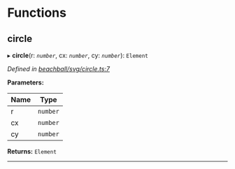 

# Functions

<a id="circle"></a>

##  circle

▸ **circle**(r: *`number`*, cx: *`number`*, cy: *`number`*): `Element`

*Defined in [beachball/svg/circle.ts:7](https://github.com/polkadot-js/ui/blob/20d9b1b/packages/ui-identicon/src/beachball/svg/circle.ts#L7)*

**Parameters:**

| Name | Type |
| ------ | ------ |
| r | `number` |
| cx | `number` |
| cy | `number` |

**Returns:** `Element`

___

